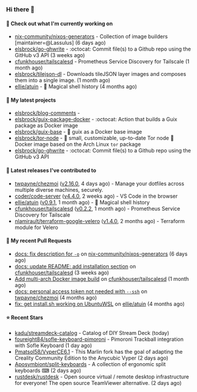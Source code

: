 ### Hi there 👋

#### 👷 Check out what I'm currently working on

- [nix-community/nixos-generators](https://github.com/nix-community/nixos-generators) - Collection of image builders [maintainer=@Lassulus] (6 days ago)
- [elsbrock/go-ghwrite](https://github.com/elsbrock/go-ghwrite) - :octocat: Commit file(s) to a Github repo using the GitHub v3 API (3 weeks ago)
- [cfunkhouser/tailscalesd](https://github.com/cfunkhouser/tailscalesd) - Prometheus Service Discovery for Tailscale (1 month ago)
- [elsbrock/tilejson-dl](https://github.com/elsbrock/tilejson-dl) - Downloads tileJSON layer images and composes them into a single image. (1 month ago)
- [ellie/atuin](https://github.com/ellie/atuin) - 🐢 Magical shell history (4 months ago)

#### 🌱 My latest projects

- [elsbrock/blog-comments](https://github.com/elsbrock/blog-comments) - 
- [elsbrock/guix-package-docker](https://github.com/elsbrock/guix-package-docker) - :octocat: Action that builds a Guix package as Docker image
- [elsbrock/guix-base](https://github.com/elsbrock/guix-base) - :whale: guix as a Docker base image
- [elsbrock/tor-node](https://github.com/elsbrock/tor-node) - :rocket: small, customizable, up-to-date Tor node :whale: Docker image based on the Arch Linux `tor` package
- [elsbrock/go-ghwrite](https://github.com/elsbrock/go-ghwrite) - :octocat: Commit file(s) to a Github repo using the GitHub v3 API

#### 🔭 Latest releases I've contributed to

- [twpayne/chezmoi](https://github.com/twpayne/chezmoi) ([v2.16.0](https://github.com/twpayne/chezmoi/releases/tag/v2.16.0), 4 days ago) - Manage your dotfiles across multiple diverse machines, securely.
- [coder/code-server](https://github.com/coder/code-server) ([v4.4.0](https://github.com/coder/code-server/releases/tag/v4.4.0), 2 weeks ago) - VS Code in the browser
- [ellie/atuin](https://github.com/ellie/atuin) ([v0.9.1](https://github.com/ellie/atuin/releases/tag/v0.9.1), 1 month ago) - 🐢 Magical shell history
- [cfunkhouser/tailscalesd](https://github.com/cfunkhouser/tailscalesd) ([v0.2.2](https://github.com/cfunkhouser/tailscalesd/releases/tag/v0.2.2), 1 month ago) - Prometheus Service Discovery for Tailscale
- [nlamirault/terraform-google-velero](https://github.com/nlamirault/terraform-google-velero) ([v1.4.0](https://github.com/nlamirault/terraform-google-velero/releases/tag/v1.4.0), 2 months ago) - Terraform module for Velero

#### 🔨 My recent Pull Requests

- [docs: fix description for `-o`](https://github.com/nix-community/nixos-generators/pull/154) on [nix-community/nixos-generators](https://github.com/nix-community/nixos-generators) (6 days ago)
- [docs: update README: add installation section](https://github.com/cfunkhouser/tailscalesd/pull/9) on [cfunkhouser/tailscalesd](https://github.com/cfunkhouser/tailscalesd) (3 weeks ago)
- [Add multi-arch Docker image build](https://github.com/cfunkhouser/tailscalesd/pull/8) on [cfunkhouser/tailscalesd](https://github.com/cfunkhouser/tailscalesd) (1 month ago)
- [docs: personal access token not needed with `--ssh`](https://github.com/twpayne/chezmoi/pull/1818) on [twpayne/chezmoi](https://github.com/twpayne/chezmoi) (4 months ago)
- [fix: get install.sh working on UbuntuWSL](https://github.com/ellie/atuin/pull/260) on [ellie/atuin](https://github.com/ellie/atuin) (4 months ago)

#### ⭐ Recent Stars

- [kadu/streamdeck-catalog](https://github.com/kadu/streamdeck-catalog) - Catalog of DIY Stream Deck (today)
- [foureight84/sofle-keyboard-pimoroni](https://github.com/foureight84/sofle-keyboard-pimoroni) - Pimoroni Trackball integration with Sofle Keyboard (1 day ago)
- [Pmatsol58/VyperCE6.1](https://github.com/Pmatsol58/VyperCE6.1) - This Marlin fork has the goal of adapting the Creality Community Edition to the Anycubic Vyper (2 days ago)
- [Aposymbiont/split-keyboards](https://github.com/Aposymbiont/split-keyboards) - A collection of ergonomic split keyboards ⌨ (2 days ago)
- [rustdesk/rustdesk](https://github.com/rustdesk/rustdesk) - Open source virtual / remote desktop infrastructure for everyone! The open source TeamViewer alternative. (2 days ago)
